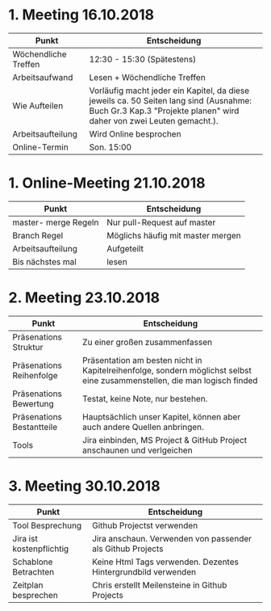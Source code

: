 # 1. Meeting 16.10.2018

Punkt | Entscheidung 
-------- | -------- 
Wöchendliche Treffen   | 12:30 - 15:30 (Spätestens)   
Arbeitsaufwand   | Lesen + Wöchendliche Treffen  
Wie Aufteilen   | Vorläufig macht jeder ein Kapitel, da diese jeweils ca. 50 Seiten lang sind (Ausnahme: Buch Gr.3 Kap.3 "Projekte planen" wird daher von zwei Leuten gemacht.).
Arbeitsaufteilung   | Wird Online besprochen
Online-Termin   | Son. 15:00 


# 1. Online-Meeting 21.10.2018

Punkt | Entscheidung 
-------- | -------- 
master- merge Regeln |  Nur pull-Request auf master
Branch Regel   | Möglichs häufig mit master mergen
Arbeitsaufteilung   | Aufgeteilt
Bis nächstes mal   | lesen


# 2. Meeting 23.10.2018

Punkt | Entscheidung 
-------- | -------- 
Präsenations Struktur   | Zu einer großen zusammenfassen 
Präsenations Reihenfolge   | Präsentation am besten nicht in Kapitelreihenfolge, sondern möglichst selbst eine zusammenstellen, die man logisch finded
Präsenations Bewertung   | Testat, keine Note, nur bestehen.
Präsenations Bestantteile   | Hauptsächlich unser Kapitel, können aber auch andere Quellen anbringen.
Tools  | Jira einbinden, MS Project & GitHub Project anschaunen und verlgeichen  


# 3. Meeting 30.10.2018

Punkt | Entscheidung  
-------- | -------- 
Tool Besprechung   |  Github Projectst verwenden
Jira ist kostenpflichtig | Jira anschaun. Verwenden von passender als Github Projects
Schablone Betrachten | Keine Html Tags verwenden. Dezentes Hintergrundbild verwenden
Zeitplan besprechen | Chris erstellt Meilensteine in Github Projects
